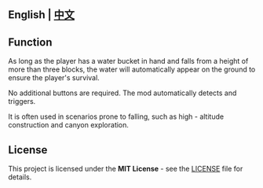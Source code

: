 ## English | [中文](./README.md)
## Function
As long as the player has a water bucket in hand and falls from a height of more than three blocks, the water will automatically appear on the ground to ensure the player's survival.

No additional buttons are required. The mod automatically detects and triggers.

It is often used in scenarios prone to falling, such as high - altitude construction and canyon exploration.
## License
This project is licensed under the **MIT License** - see the [LICENSE](LICENSE) file for details.
